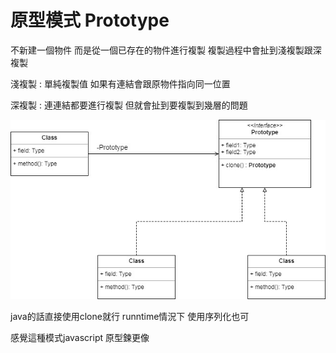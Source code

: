 # 原型模式 Prototype

不新建一個物件 而是從一個已存在的物件進行複製
複製過程中會扯到淺複製跟深複製

淺複製 : 單純複製值 如果有連結會跟原物件指向同一位置

深複製 : 連連結都要進行複製 但就會扯到要複製到幾層的問題

![image](https://github.com/escc1122/design-pattern/blob/master/9_Prototype/Prototype.jpg)


java的話直接使用clone就行
runntime情況下 使用序列化也可

感覺這種模式javascript 原型鍊更像

